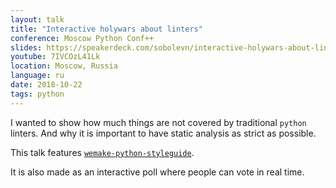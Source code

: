 ```yaml
---
layout: talk
title: "Interactive holywars about linters"
conference: Moscow Python Conf++
slides: https://speakerdeck.com/sobolevn/interactive-holywars-about-linters
youtube: 7IVCOzL41Lk
location: Moscow, Russia
language: ru
date: 2018-10-22
tags: python
---
```


I wanted to show how much things are not covered by traditional `python` linters.
And why it is important to have static analysis as strict as possible.

This talk features [`wemake-python-styleguide`](https://github.com/wemake-services/wemake-python-styleguide).

It is also made as an interactive poll where people can vote in real time.
